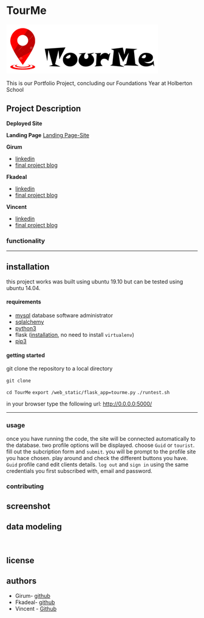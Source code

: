 # TourMe

![](web_static/static/images/tourme_logo.png)

This is our Portfolio Project, concluding our Foundations Year at Holberton School

## Project Description



**Deployed Site**
[]()

**Landing Page**
[Landing Page-Site]()

**Girum**
- [linkedin]()
- [final project blog]()

**Fkadeal**
- [linkedin]()
- [final project blog]()

**Vincent**
- [linkedin]()
- [final project blog]()

### functionality

---

## installation

this project works was built using ubuntu 19.10 but can be tested using ubuntu 14.04. 

#### requirements

- [mysql](https://www.digitalocean.com/community/tutorials/how-to-install-mysql-on-ubuntu-18-04) database software administrator
- [sqlalchemy](https://docs.sqlalchemy.org/en/13/intro.html#installation)
- [python3](https://docs.python-guide.org/starting/install3/linux/)
- flask ([installation](https://flask.palletsprojects.com/en/1.1.x/installation/#install-flask), no need to install `virtualenv`)
- [pip3](https://askubuntu.com/questions/778052/installing-pip3-for-python3-on-ubuntu-16-04-lts-using-a-proxy)

#### getting started

git clone the repository to a local directory

`git clone `

`cd TourMe`
`export /web_static/flask_app=tourme.py`
`./runtest.sh`

in your browser type the following url: http://0.0.0.0:5000/

---

### usage

once you have running the code, the site will be connected automatically to the database. two profile options will be displayed. choose `Guid` or `tourist`. fill out the subcription form and `submit`. you will be prompt to the profile site you hace chosen. play around and check the different buttons you have. `Guid` profile cand edit clients details. `log out` and `sign in` using the same credentials you first subscribed with, email and password. 

### contributing

## screenshot

## data modeling

![]()

## license

## authors
* Girum- [github]()   
* Fkadeal- [github]() 
* Vincent - [Github]() 

